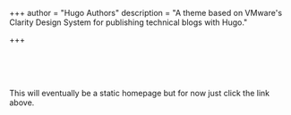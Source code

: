 +++
author = "Hugo Authors"
description = "A theme based on VMware's Clarity Design System for publishing technical blogs with Hugo."

+++
<br>

<br>

<br>

<br>



This will eventually be a static homepage but for now just click the link above.